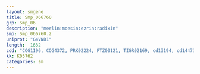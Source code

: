 ```yaml
---
layout: smgene
title: Smp_066760
grp: Smp_06
description: "merlin:moesin:ezrin:radixin"
smp: Smp_066760.2
uniprot: "G4VND1"
length:  1632
cdd: "COG1196, COG4372, PRK02224, PTZ00121, TIGR02169, cd13194, cd14473, cl09511, cl09630, cl17171, cl21095, pfam00373, pfam00769, pfam09379, pfam09380, pfam15233, smart00295"
kk: K05762
categories: sm
---
```

